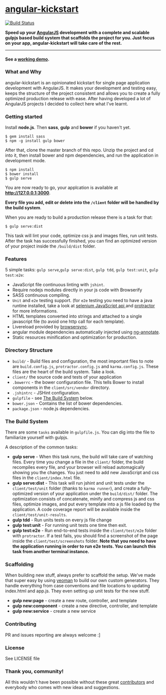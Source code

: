# [angular-kickstart](http://dev.entercastle.com/angular-kickstart/#/)

[![Build Status](https://travis-ci.org/castle-dev/angular-kickstart.svg)](https://travis-ci.org/castle-dev/angular-kickstart)

**Speed up your [AngularJS](http://angularjs.org) development with a complete and scalable gulpjs based build system that scaffolds the project for you. Just focus on your app, angular-kickstart will take care of the rest.**
***

#### See a [working demo](http://dev.entercastle.com/angular-kickstart/).

### What and Why

angular-kickstart is an opinionated kickstart for single page application development with AngularJS. It makes your development and testing easy, keeps the structure of the project consistent and allows you to create a fully optimized production release with ease. After having developed a lot of AngularJS projects I decided to collect here what I've learnt.

### Getting started

Install **node.js**. Then **sass**, **gulp** and **bower** if you haven't yet.

    $ gem install sass
    $ npm -g install gulp bower

After that, clone the master branch of this repo. Unzip the project and cd into it, then install bower and npm dependencies, and run the application in development mode.

    $ npm install
    $ bower install
    $ gulp serve

You are now ready to go, your applcation is available at **http://127.0.0.1:3000**.

**Every file you add, edit or delete into the `/client` folder will be handled by the build system**.

When you are ready to build a production release there is a task for that:

    $ gulp serve:dist

This task will lint your code, optimize css js and images files, run unit tests. After the task has successfully finished, you can find an optimized version of your project inside the  `/build/dist` folder.

### Features

5 simple tasks: `gulp serve`,`gulp serve:dist`, `gulp tdd`, `gulp test:unit`, `gulp test:e2e`:

* JavaScript file continuous linting with `jshint`.
* Require nodejs modules directly in your js code with Browserify
* SASS continuous compiling.
* `Unit` and `e2e` testing support. (for `e2e` testing you need to have a java runtine installed, take a look at [selenium JavaScript api ](http://selenium.googlecode.com/git/docs/api/javascript/index.html) and [protractor](https://github.com/angular/protractor) for more informations.
* HTML templates converted into strings and attached to a single javascript file (to avoid one http call for each template).
* Livereload provided by [browsersync](http://www.browsersync.io/).
* angular module dependencies automatically injected using [ng-annotate](https://github.com/olov/ng-annotate).
* Static resources minification and optimization for production.

### Directory Structure

* `build/` - Build files and configuration, the most important files to note are `build.config.js`, `protractor.config.js` and `karma.config.js`. These files are the heart of the build system. Take a look.
* `client/` the source code and tests of your application
* `.bowerrc` - the bower configuration file. This tells Bower to install components in the `client/src/vendor` directory.
* `.jshintrc` - JSHint configuration.
* `gulpfile` - see [The Build System](#thebuildsystem) below.
* `bower.json` - Contains the list of bower dependencies.
* `package.json` - node.js dependencies.

### <a name="thebuildsystem"></a>The Build System

There are some `tasks` available in `gulpfile.js`. You can dig into the file to familiarize yourself with gulpjs.

A description of the common tasks:

* **gulp serve** - When this task runs, the build will take care of watching files. Every time you change a file in the `client/` folder, the build recompiles every file, and your browser will reload automagically showing you the changes.
You just need to add new JavaScript and css files in the `client/index.html` file.
* **gulp serve:dist** - This task will run jshint and unit tests under the `client/test/unit` folder (thanks to `karma runner`), and create a fully-optimized version of your application under the `build/dist/` folder. The optimization consists of concatenate, minify and compress js and css files, optimize images, and put every template into a js file loaded by the application.
A code coverage report will be available inside the `client/test/unit-results`.
* **gulp tdd** - Run units tests on every js file change
* **gulp test:unit** - For running unit tests one time then exit.
* **gulp test:e2e** - Run end-to-end tests inside the `client/test/e2e` folder with `protractor`. If a test fails, you should find a screenshot of the page inside the `client/test/screenshots` folder.
**Note that you need to have the application running in order to run e2e tests. You can launch this task from another terminal instance.**

### Scaffolding

When building new stuff, always prefer to scaffold the setup. We've made that super easy by using [yeoman](http://yeoman.io/) to build our own custom generators. They handle everything from case conventions and file locations to updating index.html and app.js. They even setting up unit tests for the new stuff.

* **gulp new:page** - create a new route, controller, and template
* **gulp new:component** - create a new directive, controller, and template
* **gulp new:service** - create a new service

### Contributing

PR and issues reporting are always welcome :]

### License

See LICENSE file

### Thank you, community!

All this wouldn't have been possible without these great [contributors](https://github.com/castle-dev/angular-kickstart/graphs/contributors) and everybody who comes with new ideas and suggestions.
